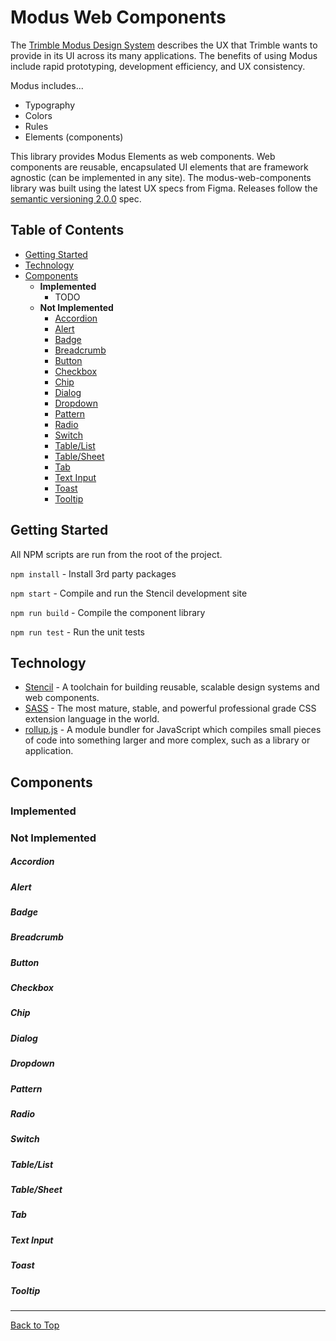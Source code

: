 # Modus Web Components

The [Trimble Modus Design System](https://modus.trimble.com/) describes the UX that Trimble wants to provide in its UI across its many applications. The benefits of using Modus include rapid prototyping, development efficiency, and UX consistency.

Modus includes...

- Typography
- Colors
- Rules
- Elements (components)

This library provides Modus Elements as web components. Web components are reusable, encapsulated UI elements that are framework agnostic (can be implemented in any site). The modus-web-components library was built using the latest UX specs from Figma. Releases follow the [semantic versioning 2.0.0](https://semver.org/) spec.

## Table of Contents

- [Getting Started](#getting-started)
- [Technology](#technology)
- [Components](#components)
  - **Implemented**
    - TODO
  - **Not Implemented**
    - [Accordion](#accordion)
    - [Alert](#alert)
    - [Badge](#badge)
    - [Breadcrumb](#breadcrumb)
    - [Button](#button)
    - [Checkbox](#checkbox)
    - [Chip](#chip)
    - [Dialog](#dialog)
    - [Dropdown](#dropdown)
    - [Pattern](#pattern)
    - [Radio](#radio)
    - [Switch](#switch)
    - [Table/List](#table/list)
    - [Table/Sheet](#table/sheet)
    - [Tab](#tab)
    - [Text Input](#text-input)
    - [Toast](#toast)
    - [Tooltip](#tooltip)



## Getting Started

All NPM scripts are run from the root of the project.

`npm install` - Install 3rd party packages

`npm start` - Compile and run the Stencil development site

`npm run build` - Compile the component library

`npm run test` - Run the unit tests

## Technology

- [Stencil](https://stenciljs.com/) - A toolchain for building reusable, scalable design systems and web components.
- [SASS](https://sass-lang.com/) - The most mature, stable, and powerful professional grade CSS extension language in the world.
- [rollup.js](https://rollupjs.org/) - A module bundler for JavaScript which compiles small pieces of code into something larger and more complex, such as a library or application.

## Components

### Implemented



### Not Implemented

##### Accordion

##### Alert

##### Badge

##### Breadcrumb

##### Button

##### Checkbox

##### Chip

##### Dialog

##### Dropdown

##### Pattern

##### Radio

##### Switch

##### Table/List

##### Table/Sheet

##### Tab

##### Text Input

##### Toast

##### Tooltip

------

[Back to Top](#modus-web-components)